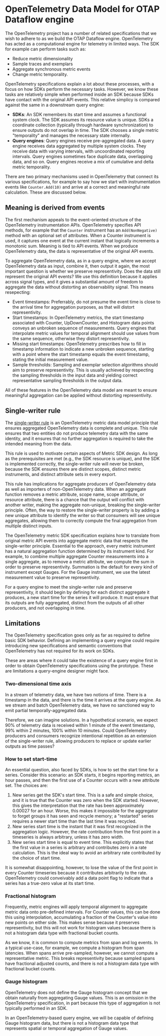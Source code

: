 # OpenTelemetry Data Model for OTAP Dataflow engine

The OpenTelemetry project has a number of related specifications that
we wish to adhere to as we build the OTAP Dataflow engine.
OpenTelemetry has acted as a computational engine for telemetry in
limited ways. The SDK for example can perform tasks such as:

- Reduce metric dimensionality
- Sample traces and exemplars
- Aggregate synchronous metric events
- Change metric temporality.

OpenTelemetry specifications explain a lot about these processes, with
a focus on how SDKs perform the necessary tasks. However, we know
these tasks are relatively simple when performed inside an SDK because
SDKs have contact with the original API events. This relative simplicy
is compared against the same in a downstream query engine:

- **SDKs**: An SDK remembers its start time and assumes a functional
  system clock. The SDK assumes its resource value is unique. SDKs a
  coordinate collection (typically through hardware synchronization)
  to ensure outputs do not overlap in time. The SDK chooses a single
  metric "temporality" and manages the necessary state internally.
- **Query engines**: Query engines receive pre-aggregated data. A
  query engine receives data aggregated by multiple system
  clocks. They receive data with varying intervals, with uncoordinated
  reporting intervals. Query engines sometimes face duplicate data,
  overlapping data, and so on. Query engines receive a mix of
  cumulative and delta metric temporality.
  
There are two primary mechanisms used in OpenTelemetry that connect
its various specifications, for example to say how we start with
instrumentation events like `Counter.Add(10)` and arrive at a correct
and meaningful rate calculation. These are discussed below.

## Meaning is derived from events

The first mechanism appeals to the event-oriented structure of the
OpenTelemetry instrumentation APIs. OpenTelemetry specifies API
methods, for example that the `Counter` instrument has an
`Add(NonNegative)` method with an optional set of attributes. When a
Counter instrument is used, it captures one event at the current
instant that logically increments a monotonic sum. Meaning is tied to
API events. When we produce OpenTelemetry data, the data is
representative of the original API events.

To aggregate OpenTelemetry data, as in a query engine, where we accept
OpenTelemetry data as input, combine it, then output it again, the
most important question is whether we preserve representivity. Does
the data still represent the original API events? We use this
definition because it applies across signal types, and it gives a
substantial amount of freedom to aggregate the data without distorting
an observability signal. This means resepecting:

- Event timestamps: Preferrably, do not presume the event time is
  close to the arrival time for aggregation purposes, as that will
  distort representivity.
- Start timestamps: In OpenTelemetry metrics, the start timestamp
  associated with Counter, UpDownCounter, and Histogram data points
  conveys an unbroken sequence of measurements. Query engines that
  interpolate metric values for temporal alignment should use values
  from the same sequence, otherwise they distort representivity.
- Missing start timestamps: OpenTelemetry prescribes how to fill in
  timestamp information to indicate a new unbroken sequence, starting
  with a point where the start timestamp equals the event timestamp,
  stating the initial measurement value.
- Sample thresholds: Sampling and exemplar selection algorithms should
  aim to preserve representivity. This is usually achieved by
  respecting the sampling thresholds in the input data and yielding
  correct representative sampling thresholds in the output data.

All of these features in the OpenTelemetry data model are meant to
ensure meaningful aggregation can be applied without distorting
representivity.

## Single-writer rule

The [single-writer rule][SINGLEWRITER] is an OpenTelemetry metric data
model principle that ensures aggregated OpenTelemetry data is complete
and unique. This rule ensures that two entities do not produce
telemetry data with the same identity, and it ensures that no further
aggregation is required to take the intended meaning from the data.

This rule is used to motivate certain aspects of Metric SDK design. As
long as the prerequisites are met (e.g., the SDK resource is unique),
and the SDK is implemented correctly, the single-writer rule will
never be broken, because the SDK ensures there are distinct scopes,
distinct metric instruments, and distinct attribute sets in every
export.

This rule has implications for aggregate producers of OpenTelemetry
data as well as importers of non-OpenTelemetry data. When an aggregate
function removes a metric attribute, scope name, scope attribute, or
resource attribute, there is a chance that the output will conflict
with another writer, making the aggregate non-unique, breaking the
single-writer principle. Often, the way to restore the single-writer
property is by adding a new unique attribute to identify the writer so
that consumers will see unique aggregates, allowing them to correctly
compute the final aggregation from multiple distinct inputs.

The OpenTelemetry metric SDK specification explains how to translate
from original metric API events into aggregate metric data that
respects the single-writer principle. Essential to the approach, every
metric instrument has a natural aggregation function determined by its
instrument kind. For example, to combine multiple aggregate Counter
measurements into a single aggregate, as to remove a metric attribute,
we compute the sum in order to preserve representivity. Summation is
the default for every kind of instrument except Gauges.  For the Gauge
instrument, we use the latest measurement value to preserve
representivity.

For a query engine to meet the single-writer rule and preserve
representivity, it should begin by defining for each distinct
aggregate it produces, a new start time for the series it will
produce. It must ensure that its outputs are fully aggregated,
distinct from the outputs of all other producers, and not overlapping
in time.

[SINGLEWRITER]: https://opentelemetry.io/docs/specs/otel/metrics/data-model/#single-writer

## Limitations

The OpenTelemetry specification goes only as far as required to define
basic SDK behavior. Defining an implementing a query engine could
require introducing new specifications and semantic conventions that
OpenTelemetry has not required for its work on SDKs. 

These are areas where it could take the existence of a query engine
first in order to obtain OpenTelemetry specifications using the
prototype. These are limitations a query-engine designer might face.

### Two-dimensional time axis

In a stream of telemetry data, we have two notions of time. There is a
timestamp in the data, and there is the time it arrives at the query
engine. As we stream and batch OpenTelemetry data, we have no
sanctioned way to emit partial temporally-aggregated data.

Therefore, we can imagine solutions. In a hypothetical scenario, we
expect 90% of telemetry data is received within 1 minute of the event
timestamp, 99% within 2 minutes, 100% within 10 minutes. Could
OpenTelemetry producers and consumers recognize intentional repetition
as an extension of the single-writer rule, allowing producers to
replace or update earlier outputs as time passes?

### How to set start-time

An essential question, also faced by SDKs, is how to set the start
time for a series. Consider this scenario: an SDK starts, it begins
reporting metrics, an hour passes, and then the first use of a Counter
occurs with a new attribute set. The choices are:

1. New series get the SDK's start time. This is a safe and simple
   choice, and it is true that the Counter was zero when the SDK
   started. However, this gives the interpretation that the rate has
   been approximately 0.00027 for an hour. Worse, this makes it
   impossible for the aggregator to forget groups it has seen and
   recycle memory; a "restarted" series requires a newer start time
   than the last time it was recycled.
2. New series start time is the instant that it was first recognized
   in the aggregation logic. However, the rate contribution from the
   first point in a timeseries is always arbitrary, unless it has
   zero width.
3. New series start time is equal to event time. This explicitly
   states that the first value in a series is arbitrary and
   contributes zero in a rate calculation. This is the ideal way 
   to avoid an arbitrary rate contributed by the choice of start time.
   
It is somewhat disappointing, however, to lose the value of the first
point in every Counter timeseries because it contributes arbitrarily
to the rate. OpenTelemetry could conveivably add a data point flag to
indicate that a series has a true-zero value at its start time.

### Fractional histogram

Frequently, metric engines will apply temporal alignment to aggregate
metric data onto pre-defined intervals. For Counter values, this can
be done this using interpolation, accumulating a fraction of the
Counter's value into new points on either side. This makes sense
because it preserves representivity, but this will not work for
histogram values because there is not a histogram data type with
fractional bucket counts.

As we know, it is common to compute metrics from span and log
events. In a typical use-case, for example, we compute a histogram
from span latencies. When spans arrive pre-sampled, however, we cannot
compute a representative metric. This breaks representivity because
sampled spans have fractional adjusted counts, and there is not a
histogram data type with fractional bucket counts.

### Gauge histogram

OpenTelemetry does not define the Gauge histogram concept that we
obtain naturally from aggregating Gauge values. This is an omission in
the OpenTelemetry specification, in part because this type of
aggregation is not typically performed in an SDK.

In an OpenTelemetry-based query engine, we will be capable of defining
Gauge histogram data, but there is not a histogram data type that
represents spatial or temporal aggregation of Gauge values.
